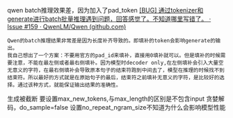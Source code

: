 qwen batch推理效果差，因为加入了pad_token
[[BUG] 通过tokenizer和generate进行batch批量推理遇到问题，回答感觉了。不知道哪里写错了。 · Issue #159 · QwenLM/Qwen (github.com)](https://github.com/QwenLM/Qwen/issues/159)
```
Qwen的batch推理结果非常差是因为长度补齐导致的。即填补的token会影响generate的输出。  
我自己想出了一个方案：不要用官方的pad_id来填补，直接用0填补就可以。但是填补的时候需要注意，不能在最左侧或者最右侧填补。因为模型时decoder only,在左侧填补会引入大量空无意义的字符，在最右侧填补会导致原本句子的结束符跑到中间去了，模型在推理的时候找不到结束符。所以最好的方式就是在原始句子的最后，结束符之前填补无意义的字符，是比较好的选择。通过该种方式，就能保证输出结果的准确性。
```

生成被截断 要设置max_new_tokens,与max_length的区别是不包含input
贪婪解码，do_sample=false
设置no_repeat_ngram_size不知道为什么会影响模型性能